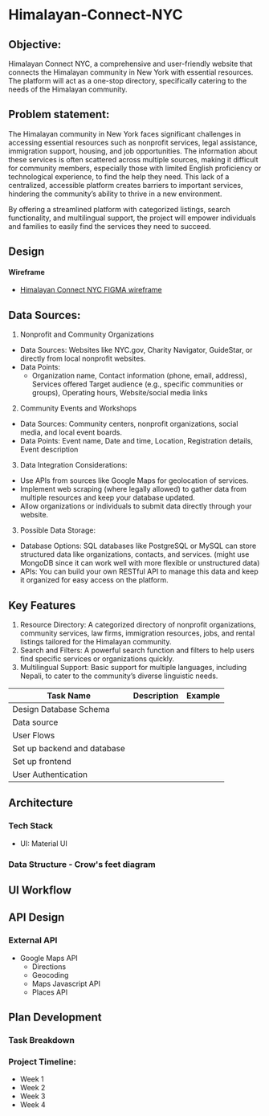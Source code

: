 # Himalayan-Connect-NYC

## Objective: 
Himalayan Connect NYC, a comprehensive and user-friendly website that connects the Himalayan community in New York with essential resources. The platform will act as a one-stop directory, specifically catering to the needs of the Himalayan community.

## Problem statement: 
The Himalayan community in New York faces significant challenges in accessing essential resources such as nonprofit services, legal assistance, immigration support, housing, and job opportunities. The information about these services is often scattered across multiple sources, making it difficult for community members, especially those with limited English proficiency or technological experience, to find the help they need. This lack of a centralized, accessible platform creates barriers to important services, hindering the community’s ability to thrive in a new environment.

By offering a streamlined platform with categorized listings, search functionality, and multilingual support, the project will empower individuals and families to easily find the services they need to succeed.

## Design
#### Wireframe 
- [Himalayan Connect NYC FIGMA wireframe](https://www.figma.com/design/rv1wIJmRVMcct15TuFCCBe/Himalayan-Connect-NYC-Website-UI?m=auto&t=NicB32WCserygMbc-1)



## Data Sources:
1. Nonprofit and Community Organizations
* Data Sources: Websites like NYC.gov, Charity Navigator, GuideStar, or directly from local nonprofit websites.
* Data Points:
  * Organization name, Contact information (phone, email, address), Services offered Target audience (e.g., specific communities or groups), Operating hours, Website/social media links
2. Community Events and Workshops

* Data Sources: Community centers, nonprofit organizations, social media, and local event boards.
* Data Points: Event name, Date and time, Location, Registration details, Event description

3. Data Integration Considerations:

* Use APIs from sources like Google Maps for geolocation of services.
* Implement web scraping (where legally allowed) to gather data from multiple resources and keep your database updated.
* Allow organizations or individuals to submit data directly through your website.

3. Possible Data Storage:

* Database Options: SQL databases like PostgreSQL or MySQL can store structured data like organizations, contacts, and services. (might use MongoDB since it can work well with more flexible or unstructured data)
* APIs: You can build your own RESTful API to manage this data and keep it organized for easy access on the platform.

## Key Features 

1. Resource Directory: A categorized directory of nonprofit organizations, community services, law firms, immigration resources, jobs, and rental listings tailored for the Himalayan community.
2. Search and Filters: A powerful search function and filters to help users find specific services or organizations quickly.
3. Multilingual Support: Basic support for multiple languages, including Nepali, to cater to the community’s diverse linguistic needs.

|Task Name|Description|Example|
|--- | --- |---|
|Design Database Schema | 
|Data source|
|User Flows
|Set up backend and database|
|Set up frontend|
|User Authentication| 

## Architecture

### Tech Stack
- UI: Material UI

### Data Structure - Crow's feet diagram

## UI Workflow

## API Design
### External API
- Google Maps API
  - Directions 
  - Geocoding
  - Maps Javascript API
  - Places API

## Plan Development 

### Task Breakdown 
### Project Timeline:
* Week 1
* Week 2
* Week 3
* Week 4